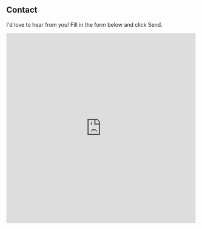 ## Contact

I'd love to hear from you! Fill in the form below and click Send.

<html>

<p><iframe style="height: 500px; width: 99%; border: none;" aria-label="Contact" frameborder="0" src="https://forms.zohopublic.in/antleoconsulting/form/Contact/formperma/xVMFuMq6jKdGjGWaRfzHZsHrcjCJT5ybJLgF1iYv3NQ"></iframe></p>

</html>
